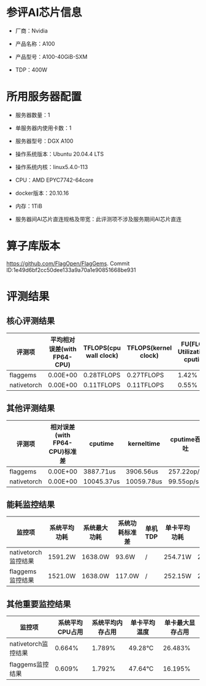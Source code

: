 # 参评AI芯片信息

* 厂商：Nvidia


* 产品名称：A100
* 产品型号：A100-40GiB-SXM
* TDP：400W

# 所用服务器配置

* 服务器数量：1


* 单服务器内使用卡数：1
* 服务器型号：DGX A100
* 操作系统版本：Ubuntu 20.04.4 LTS
* 操作系统内核：linux5.4.0-113
* CPU：AMD EPYC7742-64core
* docker版本：20.10.16
* 内存：1TiB
* 服务器间AI芯片直连规格及带宽：此评测项不涉及服务期间AI芯片直连

# 算子库版本

https://github.com/FlagOpen/FlagGems. Commit ID:1e49d6bf2cc50dee133a9a70a1e90851668be931

# 评测结果

## 核心评测结果

| 评测项  | 平均相对误差(with FP64-CPU) | TFLOPS(cpu wall clock) | TFLOPS(kernel clock) | FU(FLOPS Utilization)-cputime | FU-kerneltime |
| ---- | -------------- | -------------- | ------------ | ------ | ----- |
| flaggems | 0.00E+00    | 0.28TFLOPS       | 0.27TFLOPS        | 1.42% | 1.41% |
| nativetorch | 0.00E+00    | 0.11TFLOPS      | 0.11TFLOPS      | 0.55%      | 0.55%    |

## 其他评测结果

| 评测项  | 相对误差(with FP64-CPU)标准差 | cputime | kerneltime | cputime吞吐 | kerneltime吞吐 | 无预热时延 | 预热后时延 |
| ---- | -------------- | -------------- | ------------ | ------------ | -------------- | -------------- | ------------ |
| flaggems | 0.00E+00    | 3887.71us       | 3906.56us        | 257.22op/s | 255.98op/s | 274402.61us | 3975.19us |
| nativetorch | 0.00E+00    | 10045.37us       | 10059.78us        | 99.55op/s | 99.41op/s | 14462.97us | 10093.96us |

## 能耗监控结果

| 监控项  | 系统平均功耗  | 系统最大功耗  | 系统功耗标准差 | 单机TDP | 单卡平均功耗 | 单卡最大功耗 | 单卡功耗标准差 | 单卡TDP |
| ---- | ------- | ------- | ------- | ----- | ------------ | ------------ | ------------- | ----- |
| nativetorch监控结果 | 1591.2W | 1638.0W | 93.6W   | /     | 254.71W       | 257.0W      | 2.77W        | 1591.2  |
| flaggems监控结果 | 1521.0W | 1638.0W | 117.0W   | /     | 252.15W       | 256.0W      | 2.53W        | 1521.0  |

## 其他重要监控结果

| 监控项  | 系统平均CPU占用 | 系统平均内存占用 | 单卡平均温度 | 单卡最大显存占用 |
| ---- | --------- | -------- | ------------ | -------------- |
| nativetorch监控结果 | 0.664%    | 1.789%   | 49.28°C       | 26.483%        |
| flaggems监控结果 | 0.609%    | 1.792%   | 47.64°C       | 16.195%        |
